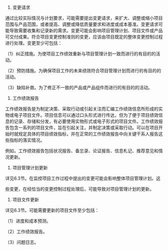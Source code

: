 
1. 变更请求

通过比较实际情况与计划要求，可能需要提出变更请求，来扩大、调整或缩小项目范围与产品范围，或者提高、调整或降低质量要求和进度或成本基准。变更请求可能导致需要收集和记录新的需求。变更可能会影响项目管理计划、项目文件或产品可交付成果。符合项目变更控制准则的变更，应该由项目既定的整体变更控制过程进行处理。变更至少可包括：

（1）纠正措施。为使项目工作绩效重新与项目管理计划一致而进行的有目的的活动。

（2）预防措施。为确保项目工作的未来绩效符合项目管理计划而进行的有目的的活动。

（3）缺陷补救。为了修正不一致的产品或产品组件而进行的有目的的活动。

1. 工作绩效报告

工作绩效报告是为制定决策、采取行动或引起关注而汇编工作绩效信息所形成的实物或电子项目文件。项目信息可以通过口头形式进行传达，但为了便于项目绩效信息的记录、存储和分发，有必要使用实物形式或电子形式的项目文件。工作绩效报告包含一系列的项目文件，旨在引起关注，并制定决策或采取行动。可以在项目开始时就规定具体的项目绩效指标，并在正常的工作绩效报告中向关键干系人报告这些指标的落实情况。

例如，工作绩效报告包括状况报告、备忘录、论证报告、信息札记、推荐意见和情况更新。

1. 项目管理计划更新

详见6.3节。在监控项目工作过程中提出的变更可能会影响整体项目管理计划。这

些变更，在经恰当的变更控制过程处理后，可能导致对项目管理计划的更新。

1. 项目文件更新

详见6.3节。可能需要更新的项目文件至少包括：

（1）进度和成本预测。

（2）工作绩效报告。

（3）问题日志。
